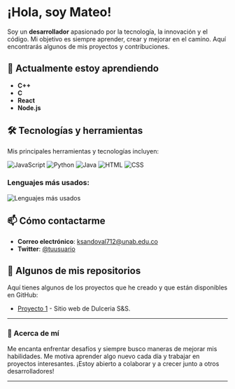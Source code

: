 # ¡Hola, soy Mateo! 

Soy un **desarrollador** apasionado por la tecnología, la innovación y el código. Mi objetivo es siempre aprender, crear y mejorar en el camino. Aquí encontrarás algunos de mis proyectos y contribuciones.

## 🌱 Actualmente estoy aprendiendo

- **C++**
- **C**
- **React**
- **Node.js**
  

## 🛠️ Tecnologías y herramientas

Mis principales herramientas y tecnologías incluyen:

![JavaScript](https://img.shields.io/badge/JavaScript-F7DF1E?style=flat&logo=javascript&logoColor=black)
![Python](https://img.shields.io/badge/Python-3776AB?style=flat&logo=python&logoColor=white)
![Java](https://img.shields.io/badge/Java-007396?style=flat&logo=java&logoColor=white)
![HTML](https://img.shields.io/badge/HTML-E34F26?style=flat&logo=html5&logoColor=white)
![CSS](https://img.shields.io/badge/CSS-1572B6?style=flat&logo=css3&logoColor=white)


### Lenguajes más usados:

![Lenguajes más usados](https://github-readme-stats.vercel.app/api/top-langs/?username=M4teoSandoval&layout=compact&theme=dark)


## 📫 Cómo contactarme

- **Correo electrónico**: [ksandoval712@unab.edu.co](ksandoval712@unab.edu.co)
- **Twitter**: [@tuusuario](https://twitter.com/tuusuario)

## 📝 Algunos de mis repositorios

Aquí tienes algunos de los proyectos que he creado y que están disponibles en GitHub:

- [Proyecto 1](https://github.com/M4teoSandoval/website-sweet-shop) - Sitio web de Dulceria S&S.


---

### 🔧 Acerca de mí

Me encanta enfrentar desafíos y siempre busco maneras de mejorar mis habilidades. Me motiva aprender algo nuevo cada día y trabajar en proyectos interesantes. ¡Estoy abierto a colaborar y a crecer junto a otros desarrolladores!

---

